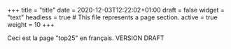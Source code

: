 +++
title = "title"
date = 2020-12-03T12:22:02+01:00
draft = false
widget = "text"
headless = true # This file represents a page section.
active = true
weight = 10
+++

Ceci est la page "top25" en français. VERSION DRAFT
